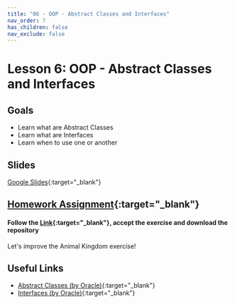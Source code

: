 ```yaml
---
title: "06 - OOP - Abstract Classes and Interfaces"
nav_order: 7
has_children: false
nav_exclude: false
---
```


# Lesson 6: OOP - Abstract Classes and Interfaces

## Goals

- Learn what are Abstract Classes
- Learn what are Interfaces
- Learn when to use one or another

## Slides

[Google Slides](https://docs.google.com/presentation/d/1wWBYhCs0qNxYKMee1euA0QDcMeYpfjrfXnPZ4nJdwac/embed ){:target="_blank"}

## [Homework Assignment](https://TODO ){:target="_blank"}

#### Follow the [Link](https://TODO ){:target="_blank"}, accept the exercise and download the repository

Let's improve the Animal Kingdom exercise!

## Useful Links

- [Abstract Classes (by Oracle)](https://docs.oracle.com/javase/tutorial/java/IandI/abstract.html ){:target="_blank"}
- [Interfaces (by Oracle)](https://docs.oracle.com/javase/tutorial/java/IandI/createinterface.html ){:target="_blank"}

